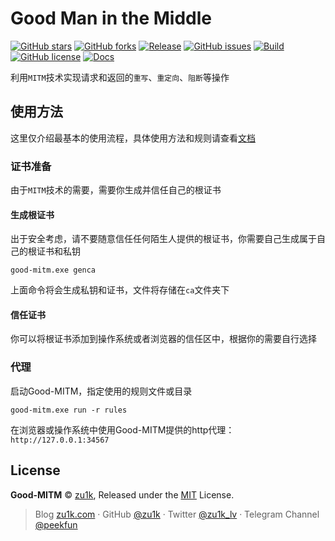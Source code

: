 # Good Man in the Middle

[![GitHub stars](https://img.shields.io/github/stars/zu1k/good-mitm)](https://github.com/zu1k/good-mitm/stargazers)
[![GitHub forks](https://img.shields.io/github/forks/zu1k/good-mitm)](https://github.com/zu1k/good-mitm/network)
[![Release](https://img.shields.io/github/release/zu1k/good-mitm)](https://github.com/zu1k/good-mitm/releases)
[![GitHub issues](https://img.shields.io/github/issues/zu1k/good-mitm)](https://github.com/zu1k/good-mitm/issues)
[![Build](https://github.com/zu1k/good-mitm/actions/workflows/build.yml/badge.svg)](https://github.com/zu1k/good-mitm/actions/workflows/build.yml)
[![GitHub license](https://img.shields.io/github/license/zu1k/good-mitm)](https://github.com/zu1k/good-mitm/blob/master/LICENSE)
[![Docs](https://img.shields.io/badge/docs-read-blue.svg?style=flat)](https://docs.mitm.plus)

利用`MITM`技术实现请求和返回的`重写`、`重定向`、`阻断`等操作

## 使用方法

这里仅介绍最基本的使用流程，具体使用方法和规则请查看[文档](https://docs.mitm.plus)

### 证书准备

由于`MITM`技术的需要，需要你生成并信任自己的根证书

#### 生成根证书

出于安全考虑，请不要随意信任任何陌生人提供的根证书，你需要自己生成属于自己的根证书和私钥

```shell
good-mitm.exe genca
```

上面命令将会生成私钥和证书，文件将存储在`ca`文件夹下

#### 信任证书

你可以将根证书添加到操作系统或者浏览器的信任区中，根据你的需要自行选择

### 代理

启动Good-MITM，指定使用的规则文件或目录

```shell
good-mitm.exe run -r rules
```

在浏览器或操作系统中使用Good-MITM提供的http代理：`http://127.0.0.1:34567`

## License

**Good-MITM** © [zu1k](https://github.com/zu1k), Released under the [MIT](./LICENSE) License.<br>

> Blog [zu1k.com](https://zu1k.com) · GitHub [@zu1k](https://github.com/zu1k) · Twitter [@zu1k_lv](https://twitter.com/zu1k_lv) · Telegram Channel [@peekfun](https://t.me/peekfun)